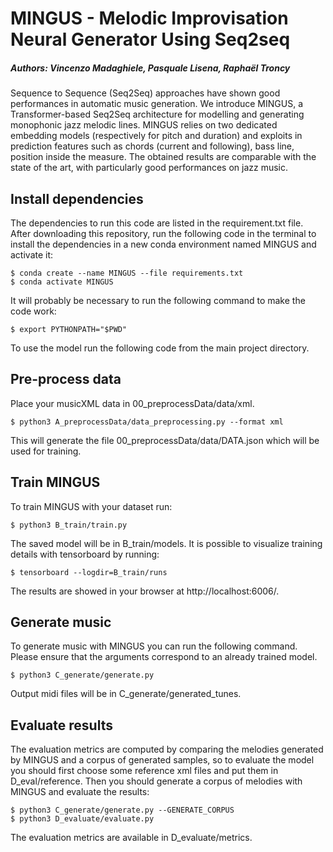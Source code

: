 # MINGUS - Melodic Improvisation Neural Generator Using Seq2seq

##### Authors: Vincenzo Madaghiele, Pasquale Lisena, Raphaël Troncy

Sequence to Sequence (Seq2Seq) approaches have shown good performances in automatic music generation. We introduce MINGUS, a Transformer-based Seq2Seq architecture for modelling and generating monophonic jazz melodic lines.
MINGUS relies on two dedicated embedding models (respectively for pitch and duration) and exploits in prediction features such as chords (current and following), bass line, position inside the measure. The obtained results are comparable with the state of the art, with particularly good performances on jazz music.

## Install dependencies
The dependencies to run this code are listed in the requirement.txt file. 
After downloading this repository, run the following code in the terminal to install the dependencies in a new conda environment named MINGUS and activate it:
```
$ conda create --name MINGUS --file requirements.txt
$ conda activate MINGUS
```
It will probably be necessary to run the following command to make the code work:
```
$ export PYTHONPATH="$PWD"
```
To use the model run the following code from the main project directory.
## Pre-process data
Place your musicXML data in 00_preprocessData/data/xml.
```
$ python3 A_preprocessData/data_preprocessing.py --format xml
```
This will generate the file 00_preprocessData/data/DATA.json which will be used for training.

## Train MINGUS
To train MINGUS with your dataset run:
```
$ python3 B_train/train.py 
```
The saved model will be in B_train/models. It is possible to visualize training details with tensorboard by running:
```
$ tensorboard --logdir=B_train/runs
```
The results are showed in your browser at http://localhost:6006/.

## Generate music
To generate music with MINGUS you can run the following command. Please ensure that the arguments correspond to an already trained model. 
```
$ python3 C_generate/generate.py 
```
Output midi files will be in C_generate/generated_tunes.

## Evaluate results
The evaluation metrics are computed by comparing the melodies generated by MINGUS and a corpus of generated samples, so to evaluate the model you should first choose some reference xml files and put them in D_eval/reference. Then you should generate a corpus of melodies with MINGUS and evaluate the results:
```
$ python3 C_generate/generate.py --GENERATE_CORPUS
$ python3 D_evaluate/evaluate.py 
```
The evaluation metrics are available in D_evaluate/metrics.
